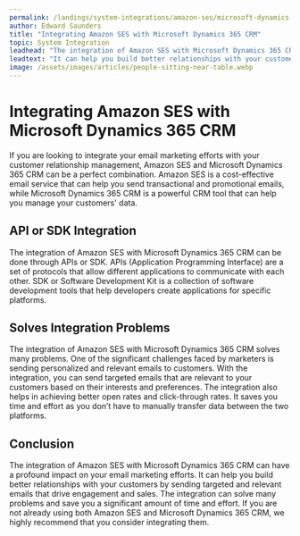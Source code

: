 ```yaml
---
permalink: /landings/system-integrations/amazon-ses/microsoft-dynamics-365-crm
author: Edward Saunders
title: "Integrating Amazon SES with Microsoft Dynamics 365 CRM"
topic: System Integration
leadhead: "The integration of Amazon SES with Microsoft Dynamics 365 CRM can have a profound impact on your email marketing efforts"
leadtext: "It can help you build better relationships with your customers by sending targeted and relevant emails that drive engagement and sales. The integration can solve many problems and save you a significant amount of time and effort. If you are not already using both Amazon SES and Microsoft Dynamics 365 CRM, we highly recommend that you consider integrating them."
image: /assets/images/articles/people-sitting-near-table.webp
---
```

<div class="arttext">    <h1>Integrating Amazon SES with Microsoft Dynamics 365 CRM</h1>
    <p>If you are looking to integrate your email marketing efforts with your customer relationship management, Amazon SES and Microsoft Dynamics 365 CRM can be a perfect combination. Amazon SES is a cost-effective email service that can help you send transactional and promotional emails, while Microsoft Dynamics 365 CRM is a powerful CRM tool that can help you manage your customers' data.</p>
    <h2>API or SDK Integration</h2>
    <p>The integration of Amazon SES with Microsoft Dynamics 365 CRM can be done through APIs or SDK. APIs (Application Programming Interface) are a set of protocols that allow different applications to communicate with each other. SDK or Software Development Kit is a collection of software development tools that help developers create applications for specific platforms.</p>
    <h2>Solves Integration Problems</h2>
    <p>The integration of Amazon SES with Microsoft Dynamics 365 CRM solves many problems. One of the significant challenges faced by marketers is sending personalized and relevant emails to customers. With the integration, you can send targeted emails that are relevant to your customers based on their interests and preferences. The integration also helps in achieving better open rates and click-through rates. It saves you time and effort as you don’t have to manually transfer data between the two platforms. </p>
    <h2>Conclusion</h2>
    <p>The integration of Amazon SES with Microsoft Dynamics 365 CRM can have a profound impact on your email marketing efforts. It can help you build better relationships with your customers by sending targeted and relevant emails that drive engagement and sales. The integration can solve many problems and save you a significant amount of time and effort. If you are not already using both Amazon SES and Microsoft Dynamics 365 CRM, we highly recommend that you consider integrating them. </p>
</div>